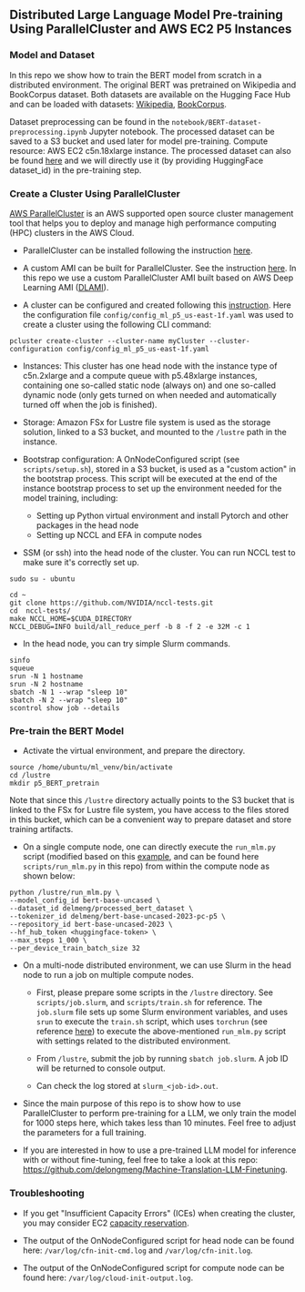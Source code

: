 ## Distributed Large Language Model Pre-training Using ParallelCluster and AWS EC2 P5 Instances

### Model and Dataset

In this repo we show how to train the BERT model from scratch in a distributed environment. The original BERT was pretrained on Wikipedia and BookCorpus dataset. Both datasets are available on the Hugging Face Hub and can be loaded with datasets: [Wikipedia](https://huggingface.co/datasets/wikipedia), [BookCorpus](https://huggingface.co/datasets/bookcorpus).

Dataset preprocessing can be found in the `notebook/BERT-dataset-preprocessing.ipynb` Jupyter notebook. The processed dataset can be saved to a S3 bucket and used later for model pre-training. Compute resource: AWS EC2 c5n.18xlarge instance. The processed dataset can also be found [here](https://huggingface.co/datasets/delmeng/processed_bert_dataset) and we will directly use it (by providing HuggingFace dataset_id) in the pre-training step.


### Create a Cluster Using ParallelCluster

[AWS ParallelCluster](https://aws.amazon.com/hpc/parallelcluster/) is an AWS supported open source cluster management tool that helps you to deploy and manage high performance computing (HPC) clusters in the AWS Cloud. 

- ParallelCluster can be installed following the instruction [here](https://docs.aws.amazon.com/parallelcluster/latest/ug/install-v3-virtual-environment.html).  

- A custom AMI can be built for ParallelCluster. See the instruction [here](https://docs.aws.amazon.com/parallelcluster/latest/ug/building-custom-ami-v3.html). In this repo we use a custom ParallelCluster AMI built based on AWS Deep Learning AMI ([DLAMI](https://docs.aws.amazon.com/dlami/latest/devguide/what-is-dlami.html)).  

- A cluster can be configured and created following this [instruction](https://docs.aws.amazon.com/parallelcluster/latest/ug/install-v3-configuring.html). Here the configuration file `config/config_ml_p5_us-east-1f.yaml` was used to create a cluster using the following CLI command:

```
pcluster create-cluster --cluster-name myCluster --cluster-configuration config/config_ml_p5_us-east-1f.yaml
```

- Instances: This cluster has one head node with the instance type of c5n.2xlarge and a compute queue with p5.48xlarge instances, containing one so-called static node (always on) and one so-called dynamic node (only gets turned on when needed and automatically turned off when the job is finished). 

- Storage: Amazon FSx for Lustre file system is used as the storage solution, linked to a S3 bucket, and mounted to the `/lustre` path in the instance.

- Bootstrap configuration: A OnNodeConfigured script (see `scripts/setup.sh`), stored in a S3 bucket, is used as a "custom action" in the bootstrap process. This script will be executed at the end of the instance bootstrap process to set up the environment needed for the model training, including:

  - Setting up Python virtual environment and install Pytorch and other packages in the head node  
  - Setting up NCCL and EFA in compute nodes  

- SSM (or ssh) into the head node of the cluster. You can run NCCL test to make sure it's correctly set up.
```
sudo su - ubuntu

cd ~
git clone https://github.com/NVIDIA/nccl-tests.git
cd  nccl-tests/
make NCCL_HOME=$CUDA_DIRECTORY
NCCL_DEBUG=INFO build/all_reduce_perf -b 8 -f 2 -e 32M -c 1
```

- In the head node, you can try simple Slurm commands.

```
sinfo
squeue
srun -N 1 hostname
srun -N 2 hostname
sbatch -N 1 --wrap "sleep 10"
sbatch -N 2 --wrap "sleep 10"
scontrol show job --details
```


### Pre-train the BERT Model

- Activate the virtual environment, and prepare the directory.

```
source /home/ubuntu/ml_venv/bin/activate
cd /lustre 
mkdir p5_BERT_pretrain
```

Note that since this `/lustre` directory actually points to the S3 bucket that is linked to the FSx for Lustre file system, you have access to the files stored in this bucket, which can be a convenient way to prepare dataset and store training artifacts.


- On a single compute node, one can directly execute the `run_mlm.py` script (modified based on this [example](https://github.com/philschmid/deep-learning-habana-huggingface/blob/1a2022823b8899dad161b448e7cccc4a4e944fdf/pre-training/scripts/run_mlm.py), and can be found here `scripts/run_mlm.py` in this repo) from within the compute node as shown below:
```
python /lustre/run_mlm.py \
--model_config_id bert-base-uncased \
--dataset_id delmeng/processed_bert_dataset \
--tokenizer_id delmeng/bert-base-uncased-2023-pc-p5 \
--repository_id bert-base-uncased-2023 \
--hf_hub_token <huggingface-token> \
--max_steps 1_000 \
--per_device_train_batch_size 32
```

- On a multi-node distributed environment, we can use Slurm in the head node to run a job on multiple compute nodes. 

  - First, please prepare some scripts in the `/lustre` directory. See `scripts/job.slurm`, and `scripts/train.sh` for reference. The `job.slurm` file sets up some Slurm environment variables, and uses `srun` to execute the `train.sh` script, which uses `torchrun` (see reference [here](https://pytorch.org/docs/stable/elastic/run.html)) to execute the above-mentioned `run_mlm.py` script with settings related to the distributed environment.

  - From `/lustre`, submit the job by running `sbatch job.slurm`. A job ID will be returned to console output.

  - Can check the log stored at `slurm_<job-id>.out`.

- Since the main purpose of this repo is to show how to use ParallelCluster to perform pre-training for a LLM, we only train the model for 1000 steps here, which takes less than 10 minutes. Feel free to adjust the parameters for a full training.

- If you are interested in how to use a pre-trained LLM model for inference with or without fine-tuning, feel free to take a look at this repo: https://github.com/delongmeng/Machine-Translation-LLM-Finetuning.


### Troubleshooting

- If you get "Insufficient Capacity Errors" (ICEs) when creating the cluster, you may consider EC2 [capacity reservation](https://docs.aws.amazon.com/AWSEC2/latest/UserGuide/capacity-reservations-using.html).

- The output of the OnNodeConfigured script for head node can be found here: `/var/log/cfn-init-cmd.log` and `/var/log/cfn-init.log`.

- The output of the OnNodeConfigured script for compute node can be found here: `/var/log/cloud-init-output.log`.

